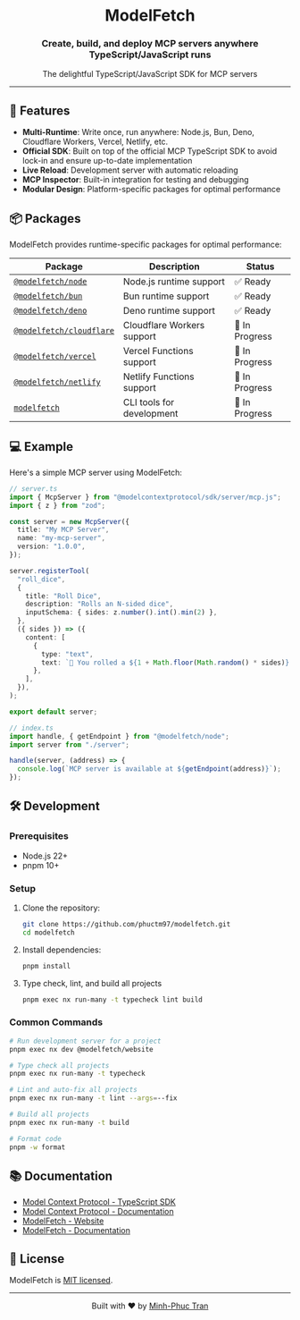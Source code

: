 <div align="center">
  <h1>ModelFetch</h1>

  <h3>Create, build, and deploy MCP servers anywhere TypeScript/JavaScript runs</h3>

  <p>The delightful TypeScript/JavaScript SDK for MCP servers</p>
</div>

---

## 🚀 Features

- **Multi-Runtime**: Write once, run anywhere: Node.js, Bun, Deno, Cloudflare Workers, Vercel, Netlify, etc.
- **Official SDK**: Built on top of the official MCP TypeScript SDK to avoid lock-in and ensure up-to-date implementation
- **Live Reload**: Development server with automatic reloading
- **MCP Inspector**: Built-in integration for testing and debugging
- **Modular Design**: Platform-specific packages for optimal performance

## 📦 Packages

ModelFetch provides runtime-specific packages for optimal performance:

| Package                                                | Description                | Status         |
| ------------------------------------------------------ | -------------------------- | -------------- |
| [`@modelfetch/node`](libs/modelfetch-node)             | Node.js runtime support    | ✅ Ready       |
| [`@modelfetch/bun`](libs/modelfetch-bun)               | Bun runtime support        | ✅ Ready       |
| [`@modelfetch/deno`](libs/modelfetch-deno)             | Deno runtime support       | ✅ Ready       |
| [`@modelfetch/cloudflare`](libs/modelfetch-cloudflare) | Cloudflare Workers support | 🚧 In Progress |
| [`@modelfetch/vercel`](libs/modelfetch-vercel)         | Vercel Functions support   | 🚧 In Progress |
| [`@modelfetch/netlify`](libs/modelfetch-netlify)       | Netlify Functions support  | 🚧 In Progress |
| [`modelfetch`](libs/modelfetch)                        | CLI tools for development  | 🚧 In Progress |

## 💻 Example

Here's a simple MCP server using ModelFetch:

```typescript
// server.ts
import { McpServer } from "@modelcontextprotocol/sdk/server/mcp.js";
import { z } from "zod";

const server = new McpServer({
  title: "My MCP Server",
  name: "my-mcp-server",
  version: "1.0.0",
});

server.registerTool(
  "roll_dice",
  {
    title: "Roll Dice",
    description: "Rolls an N-sided dice",
    inputSchema: { sides: z.number().int().min(2) },
  },
  ({ sides }) => ({
    content: [
      {
        type: "text",
        text: `🎲 You rolled a ${1 + Math.floor(Math.random() * sides)}!`,
      },
    ],
  }),
);

export default server;
```

```typescript
// index.ts
import handle, { getEndpoint } from "@modelfetch/node";
import server from "./server";

handle(server, (address) => {
  console.log(`MCP server is available at ${getEndpoint(address)}`);
});
```

## 🛠️ Development

### Prerequisites

- Node.js 22+
- pnpm 10+

### Setup

1. Clone the repository:

   ```bash
   git clone https://github.com/phuctm97/modelfetch.git
   cd modelfetch
   ```

2. Install dependencies:

   ```bash
   pnpm install
   ```

3. Type check, lint, and build all projects
   ```bash
   pnpm exec nx run-many -t typecheck lint build
   ```

### Common Commands

```bash
# Run development server for a project
pnpm exec nx dev @modelfetch/website

# Type check all projects
pnpm exec nx run-many -t typecheck

# Lint and auto-fix all projects
pnpm exec nx run-many -t lint --args=--fix

# Build all projects
pnpm exec nx run-many -t build

# Format code
pnpm -w format
```

## 📚 Documentation

- [Model Context Protocol - TypeScript SDK](https://github.com/modelcontextprotocol/typescript-sdk)
- [Model Context Protocol - Documentation](https://modelcontextprotocol.io)
- [ModelFetch - Website](https://preview.modelfetch.com)
- [ModelFetch - Documentation](https://preview.modelfetch.com/docs)

## 📄 License

ModelFetch is [MIT licensed](LICENSE).

---

<div align="center">
  <p>Built with ❤️ by <a href="https://x.com/phuctm97">Minh-Phuc Tran</a></p>
</div>
